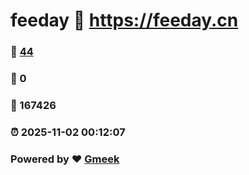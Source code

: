 # feeday :link: https://feeday.cn 
### :page_facing_up: [44](https://feeday.cn/tag.html) 
### :speech_balloon: 0 
### :hibiscus: 167426 
### :alarm_clock: 2025-11-02 00:12:07 
### Powered by :heart: [Gmeek](https://github.com/Meekdai/Gmeek)
